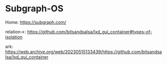 # Subgraph-OS
Home: https://subgraph.com/

relation->: https://github.com/bitsandsalsa/lxd_gui_container#types-of-isolation

ark: https://web.archive.org/web/20230515133439/https://github.com/bitsandsalsa/lxd_gui_container
